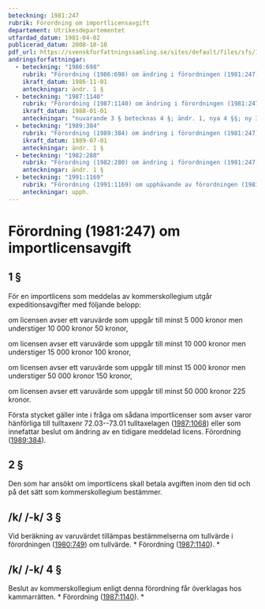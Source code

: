```yaml
---
beteckning: 1981:247
rubrik: Förordning om importlicensavgift
departement: Utrikesdepartementet
utfardad_datum: 1981-04-02
publicerad_datum: 2008-10-10
pdf_url: https://svenskforfattningssamling.se/sites/default/files/sfs/1981-04/SFS1981-247.pdf
andringsforfattningar:
  - beteckning: "1986:698"
    rubrik: "Förordning (1986:698) om ändring i förordningen (1981:247) om importlicensavgift"
    ikraft_datum: 1986-11-01
    anteckningar: ändr. 1 §
  - beteckning: "1987:1140"
    rubrik: "Förordning (1987:1140) om ändring i förordningen (1981:247) om importlicensavgift"
    ikraft_datum: 1988-01-01
    anteckningar: "nuvarande 3 § betecknas 4 §; ändr. 1, nya 4 §§; ny 3 §; omtryck"
  - beteckning: "1989:384"
    rubrik: "Förordning (1989:384) om ändring i förordningen (1981:247) om importlicensavgift"
    ikraft_datum: 1989-07-01
    anteckningar: ändr. 1 §
  - beteckning: "1982:280"
    rubrik: "Förordning (1982:280) om ändring i förordningen (1981:247) om importlicensavgift"
    anteckningar: ändr. 1 §
  - beteckning: "1991:1169"
    rubrik: "Förordning (1991:1169) om upphävande av förordningen (1981:247) om importlicensavgift"
    anteckningar: upph.
---
```


# Förordning (1981:247) om importlicensavgift

## 1 §

För en importlicens som meddelas av kommerskollegium utgår expeditionsavgifter med följande belopp:

om licensen avser ett varuvärde som uppgår till minst 5 000 kronor men understiger 10 000 kronor                  50 kronor,

om licensen avser ett varuvärde som uppgår till minst 10 000 kronor men understiger 15 000 kronor                100 kronor,

om licensen avser ett varuvärde som uppgår till minst 15 000 kronor men understiger 50 000 kronor                150 kronor,

om licensen avser ett varuvärde som uppgår till minst 50 000 kronor                                              225 kronor.

Första stycket gäller inte i fråga om sådana importlicenser som avser varor hänförliga till tulltaxenr 72.03--73.01 tulltaxelagen ([1987:1068](https://selex.se/eli/sfs/1987/1068)) eller som innefattar beslut om ändring av en tidigare meddelad licens. Förordning ([1989:384](https://selex.se/eli/sfs/1989/384)).

## 2 §

Den som har ansökt om importlicens skall betala avgiften inom den tid och på det sätt som kommerskollegium bestämmer.

## /k/ /-k/ 3 §

Vid beräkning av varuvärdet tillämpas bestämmelserna om tullvärde i förordningen ([1980:749](https://selex.se/eli/sfs/1980/749)) om tullvärde. * Förordning ([1987:1140](https://selex.se/eli/sfs/1987/1140)). *

## /k/ /-k/ 4 §

Beslut av kommerskollegium enligt denna förordning får överklagas hos kammarrätten. * Förordning ([1987:1140](https://selex.se/eli/sfs/1987/1140)). *